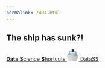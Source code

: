 ```yaml
---
permalink: /404.html
---
```


## The ship has sunk?!

[**Data** **S**cience **S**hortcuts ![](/etc/img/favicon-32x32.png) DataSS](https://htbrandao.github.io/datass/)